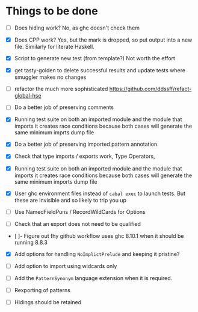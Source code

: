 # Things to be done

- [ ] Does hiding work? No, as ghc doesn't check them

- [X] Does CPP work? Yes, but the mark is dropped, so put output into a new
  file.  Similarly for literate Haskell.

- [x] Script to generate new test (from template?) Not worth the effort

- [X] get tasty-golden to delete successful results and update tests where
      smuggler makes no changes

- [ ] refactor the much more sophisticated https://github.com/ddssff/refact-global-hse

- [ ] Do a better job of preserving comments

- [X] Running test suite on both an imported module and the module that imports
      it creates race conditions because both cases will generate the same minimum
      imprts dump file

- [X] Do a better job of preserving imported pattern annotation.

- [X] Check that type imports / exports work, Type Operators,

- [X] Running test suite on both an imported module and the module that imports
      it creates race conditions because both cases will generate the same minimum
      imports dump file

- [x] User ghc environment files instead of `cabal exec` to launch tests.  But
  these are invisible and so likely to trip you up

- [ ] Use NamedFieldPuns / RecordWildCards for Options

- [ ] Check that an export does not need to be qualified

- [ ]- Figure out fhy github workflow uses ghc 8.10.1 when it should be running 8.8.3

- [X] Add options for handling `NoImplictPrelude` and keeping it pristine?

- [ ] Add option to import using widcards only

- [ ] Add the `PatternSynonym` language extension when it is required.

- [ ] Rexporting of patterns

- [ ] Hidings should be retained
